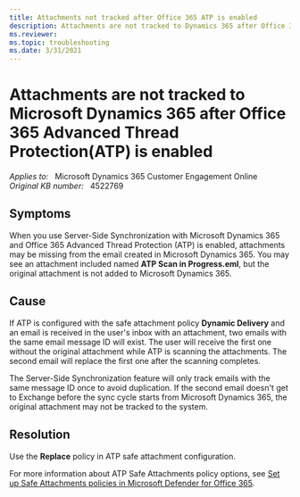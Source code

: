 ```yaml
---
title: Attachments not tracked after Office 365 ATP is enabled
description: Attachments are not tracked to Dynamics 365 after Office 365 Advanced Thread Protection (ATP) is enabled. Provides a resolution.
ms.reviewer: 
ms.topic: troubleshooting
ms.date: 3/31/2021
---
```

# Attachments are not tracked to Microsoft Dynamics 365 after Office 365 Advanced Thread Protection(ATP) is enabled

_Applies to:_ &nbsp; Microsoft Dynamics 365 Customer Engagement Online  
_Original KB number:_ &nbsp; 4522769

## Symptoms

When you use Server-Side Synchronization with Microsoft Dynamics 365 and Office 365 Advanced Thread Protection (ATP) is enabled, attachments may be missing from the email created in Microsoft Dynamics 365. You may see an attachment included named **ATP Scan in Progress.eml**, but the original attachment is not added to Microsoft Dynamics 365.

## Cause

If ATP is configured with the safe attachment policy **Dynamic Delivery** and an email is received in the user's inbox with an attachment, two emails with the same email message ID will exist. The user will receive the first one without the original attachment while ATP is scanning the attachments. The second email will replace the first one after the scanning completes.

The Server-Side Synchronization feature will only track emails with the same message ID once to avoid duplication. If the second email doesn't get to Exchange before the sync cycle starts from Microsoft Dynamics 365, the original attachment may not be tracked to the system.

## Resolution

Use the **Replace** policy in ATP safe attachment configuration.

For more information about ATP Safe Attachments policy options, see [Set up Safe Attachments policies in Microsoft Defender for Office 365](/microsoft-365/security/office-365-security/set-up-atp-safe-attachments-policies?view=o365-worldwide#step-3-learn-about-atp-safe-attachments-policy-options&preserve-view=true).
